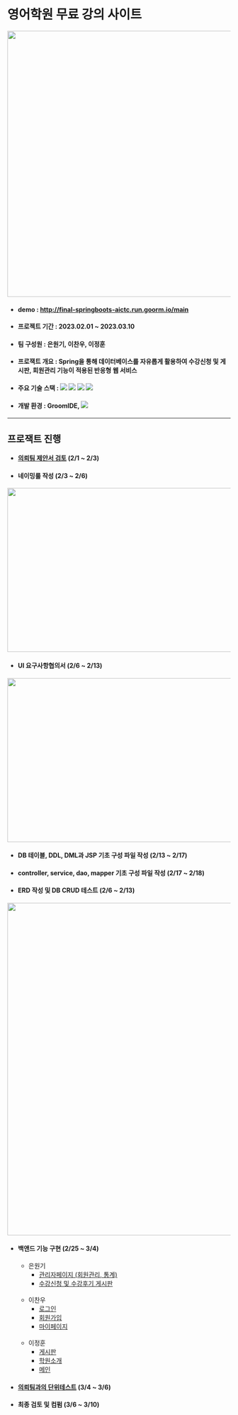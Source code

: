 # 영어학원 무료 강의 사이트

<img src="https://user-images.githubusercontent.com/77378816/224623250-cf53eaac-5e26-4d96-b6b4-2480d1635427.PNG"  width="1100" height="600">

- #### demo : http://final-springboots-aictc.run.goorm.io/main


- #### 프로젝트 기간 : 2023.02.01 ~ 2023.03.10

- #### 팀 구성원 : 은원기, 이찬우, 이정훈

- #### 프로잭트 개요 : Spring을 통해 데이터베이스를 자유롭게 활용하여 수강신청 및 게시판, 회원관리 기능이 적용된 반응형 웹 서비스

 - #### 주요 기술 스택 : <img src="https://img.shields.io/badge/Spring-6DB33F?style=flat&logo=Spring&logoColor=white"/> <img src="https://img.shields.io/badge/MySQL-4479A1?style=flat&logo=MySQL&logoColor=white"/> <img src="https://img.shields.io/badge/JavaScript-F7DF1E?style=flat&logo=JavaScript&logoColor=white"/> <img src="https://img.shields.io/badge/Bootstrap-7952B3?style=flat&logo=Bootstrap&logoColor=white"/>
 
 - #### 개발 환경 : GroomIDE, <img src="https://img.shields.io/badge/Ubuntu-E95420?style=flat&logo=Ubuntu&logoColor=white"/>
 
<hr>

## 프로잭트 진행
- #### [의뢰팀 제안서 검토](https://docs.google.com/viewer?url=https://github.com/keamy-eun/final_springboots/files/10948277/_.pdf?raw=True) (2/1 ~ 2/3)

- #### 네이밍룰 작성 (2/3  ~ 2/6)
<img src="https://user-images.githubusercontent.com/77378816/224479175-08383894-68e3-4f12-b10c-bb0a11a8f7cd.PNG"  width="700" height="370">

- #### UI 요구사항협의서 (2/6  ~ 2/13)
<img src="https://user-images.githubusercontent.com/77378816/224469840-f01ed9be-da4d-4fc0-98bf-93bbd06e91bf.JPG"  width="700" height="370">

- #### DB 테이블, DDL, DML과 JSP 기초 구성 파일 작성 (2/13 ~ 2/17)

- #### controller, service, dao, mapper 기초 구성 파일 작성 (2/17 ~ 2/18)

- #### ERD 작성 및 DB CRUD 테스트 (2/6  ~ 2/13)
<img src="https://user-images.githubusercontent.com/77378816/224870361-2ce8fa45-312d-4990-98b6-5c639b62b77b.PNG"  width="1400" height="750">

- #### 백앤드 기능 구현 (2/25 ~ 3/4)

  * 은원기
    - [관리자페이지 (회원관리, 통계)](https://github.com/keamy-eun/final_springboots/blob/master/src/main/java/eunjunglee/final_springboots/controller/AdminController.java)
    - [수강신청 및 수강후기 게시판](https://github.com/keamy-eun/final_springboots/blob/master/src/main/java/eunjunglee/final_springboots/controller/LectureController.java)

  <br>

  * 이찬우
    - [로그인](https://github.com/keamy-eun/final_springboots/blob/master/src/main/java/eunjunglee/final_springboots/service/PrincipalUserService.java)
    - [회원가입](https://github.com/keamy-eun/final_springboots/blob/master/src/main/java/eunjunglee/final_springboots/controller/HomeController.java)
    - [마이페이지](https://github.com/keamy-eun/final_springboots/blob/master/src/main/java/eunjunglee/final_springboots/service/MypageService.java)

  <br>

  * 이정훈
    - [게시판](../final_springboots/docs/htmls/main.html)
    - [학원소개](../final_springboots/docs/htmls/lecture_signup.html)
    - [메인](../final_springboots/docs/htmls/mypage_Lecture.html)


- #### [의뢰팀과의 단위테스트](https://docs.google.com/viewer?url=https://github.com/keamy-eun/final_springboots/files/10948288/_.xlsx.pdf?raw=True) (3/4  ~ 3/6)

- #### 최종 검토 및 컴펌 (3/6  ~ 3/10)

